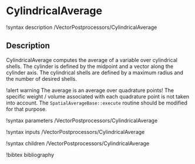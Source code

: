 # CylindricalAverage

!syntax description /VectorPostprocessors/CylindricalAverage

## Description

CylindricalAverage computes the average of a variable over cylindrical
shells. The cylinder is defined by the midpoint and a vector along the cylinder
axis. The cylindrical shells are defined by a maximum radius and the number
of desired shells.

!alert warning
The average is an average over quadrature points! The specific weight / volume associated with each quadrature point is not taken into account. The `SpatialAverageBase::execute` routine should be modified for that purpose.

!syntax parameters /VectorPostprocessors/CylindricalAverage

!syntax inputs /VectorPostprocessors/CylindricalAverage

!syntax children /VectorPostprocessors/CylindricalAverage

!bibtex bibliography
